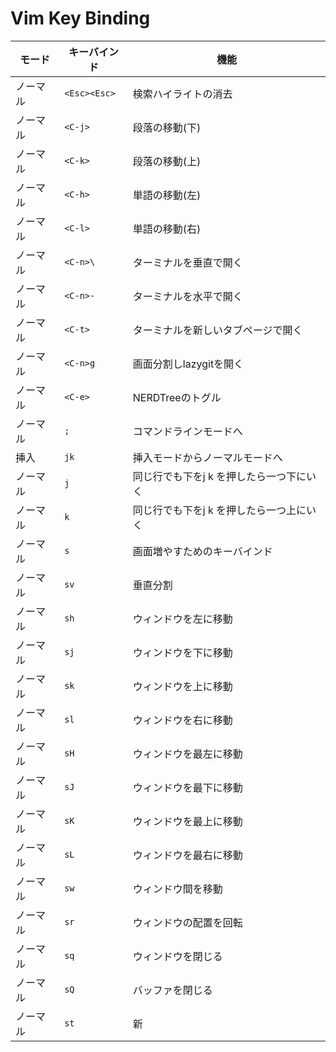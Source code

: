 # Vim Key Binding

| モード | キーバインド | 機能 |
| --- | --- | --- |
| ノーマル | `<Esc><Esc>` | 検索ハイライトの消去 |
| ノーマル | `<C-j>` | 段落の移動(下) |
| ノーマル | `<C-k>` | 段落の移動(上) |
| ノーマル | `<C-h>` | 単語の移動(左) |
| ノーマル | `<C-l>` | 単語の移動(右) |
| ノーマル | `<C-n>\` | ターミナルを垂直で開く |
| ノーマル | `<C-n>-` | ターミナルを水平で開く |
| ノーマル | `<C-t>` | ターミナルを新しいタブページで開く |
| ノーマル | `<C-n>g` | 画面分割しlazygitを開く |
| ノーマル | `<C-e>` | NERDTreeのトグル |
| ノーマル | `;` | コマンドラインモードへ |
| 挿入 | `jk` | 挿入モードからノーマルモードへ |
| ノーマル | `j` | 同じ行でも下をj k を押したら一つ下にいく |
| ノーマル | `k` | 同じ行でも下をj k を押したら一つ上にいく |
| ノーマル | `s` | 画面増やすためのキーバインド |
| ノーマル | `sv` | 垂直分割 |
| ノーマル | `sh` | ウィンドウを左に移動 |
| ノーマル | `sj` | ウィンドウを下に移動 |
| ノーマル | `sk` | ウィンドウを上に移動 |
| ノーマル | `sl` | ウィンドウを右に移動 |
| ノーマル | `sH` | ウィンドウを最左に移動 |
| ノーマル | `sJ` | ウィンドウを最下に移動 |
| ノーマル | `sK` | ウィンドウを最上に移動 |
| ノーマル | `sL` | ウィンドウを最右に移動 |
| ノーマル | `sw` | ウィンドウ間を移動 |
| ノーマル | `sr` | ウィンドウの配置を回転 |
| ノーマル | `sq` | ウィンドウを閉じる |
| ノーマル | `sQ` | バッファを閉じる |
| ノーマル | `st` | 新

